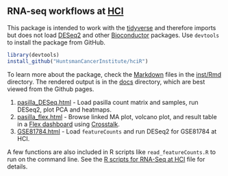 ## RNA-seq workflows at [HCI]

This package is intended to work with the [tidyverse] and therefore imports but does not
load [DESeq2] and other [Bioconductor] packages.  Use `devtools` to install the package from GitHub.

```r
library(devtools)
install_github("HuntsmanCancerInstitute/hciR")
```

To learn more about the package, check the [Markdown] files in the [inst/Rmd] directory.
The rendered output is in the [docs] directory, which are best viewed from the Github pages.

1. [pasilla_DESeq.html] - Load pasilla count matrix and samples, run DESeq2, plot PCA and heatmaps.
2. [pasilla_flex.html] - Browse linked MA plot, volcano plot, and result table in a [Flex dashboard] using [Crosstalk].
3. [GSE81784.html] - Load `featureCounts` and run DESeq2 for GSE81784 at HCI.

A few functions are also included in R scripts like `read_featureCounts.R` to run on the command line.  See the
[R scripts for RNA-Seq at HCI] file for details.


[HCI]: http://healthcare.utah.edu/huntsmancancerinstitute/
[RNA-seq workflows]: http://www.bioconductor.org/help/workflows/rnaseqGene/
[tidyverse]: http://r4ds.had.co.nz/
[DESeq2]: https://bioconductor.org/packages/release/bioc/html/DESeq2.html
[Bioconductor]: https://bioconductor.org/
[inst/Rmd]: https://github.com/HuntsmanCancerInstitute/hciR/blob/master/inst/Rmd
[pasilla_flex.html]: https://huntsmancancerinstitute.github.io/hciR/pasilla_flex.html
[pasilla_DESeq.html]: https://huntsmancancerinstitute.github.io/hciR/pasilla_DESeq.html
[GSE81784.html]: https://huntsmancancerinstitute.github.io/hciR/GSE81784.html
[inst/Rmd]: https://github.com/HuntsmanCancerInstitute/hciR/blob/master/inst/Rmd
[docs]: https://github.com/HuntsmanCancerInstitute/hciR/blob/master/docs
[Markdown]: http://rmarkdown.rstudio.com/
[Flex dashboard]: http://rmarkdown.rstudio.com/flexdashboard/
[Crosstalk]: https://rstudio.github.io/crosstalk/
[R scripts for RNA-Seq at HCI]: https://huntsmancancerinstitute.github.io/hciR/hciR_scripts.html
